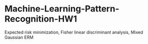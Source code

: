 # Machine-Learning-Pattern-Recognition-HW1
Expected risk minimization, Fisher linear discriminant analysis, Mixed Gaussian ERM
